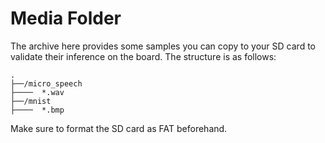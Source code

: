 # Media Folder
The archive here provides some samples you can copy to your SD card to validate their inference on the board. The structure is as follows:
```
.   
├──/micro_speech    
├────  *.wav
├──/mnist
├────  *.bmp
```
Make sure to format the SD card as FAT beforehand.